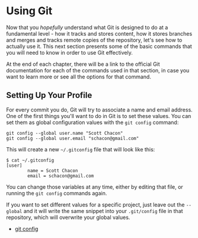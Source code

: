 <!--
SPDX-FileCopyrightText: 2008 Geoffrey Grosenbach <boss@topfunky.com>
SPDX-FileCopyrightText: 2008 Scott Chacon <schacon@gmail.com>
SPDX-FileCopyrightText: 2008 Scotty <schacony@gmail.com>

SPDX-License-Identifier: CC-BY-SA-3.0
-->

# Using Git

Now that you *hopefully* understand
what Git is designed to do at a fundamental level -
how it tracks and stores content,
how it stores branches and merges and tracks remote copies of the repository,
let's see how to actually use it.
This next section presents some of the basic commands
that you will need to know in order to use Git effectively.

At the end of each chapter,
there will be a link to the official Git documentation
for each of the commands used in that section,
in case you want to learn more or see all the options for that command.

## Setting Up Your Profile

<!-- SIDEBAR
---

#### Setup, Init and Cloning Screencast

I have produced a series of short screencasts
demonstrating the topics of several of the chapters in this book
so you can see them in practice on a real command line.
You should be able to download these movies
with this book from the PeepCode website.

The first in this series is *Git Setup, Initialization and Cloning*
and shows you how to setup your Git configuration,
how to initialize a new repository
and how to clone an existing repository
over both the Git transport and the HTTP transport.

movie. c1-init.mov

---
SIDEBAR -->

For every commit you do,
Git will try to associate a name and email address.
One of the first things you'll want to do in Git is to set these values.
You can set them as global configuration values
with the `git config` command:

```shell
git config --global user.name "Scott Chacon"
git config --global user.email "schacon@gmail.com"
```

This will create a new `~/.gitconfig` file that will look like this:

```shell
$ cat ~/.gitconfig
[user]
        name = Scott Chacon
        email = schacon@gmail.com
```

You can change those variables at any time,
either by editing that file,
or running the `git config` commands again.

If you want to set different values for a specific project,
just leave out the `--global`
and it will write the same snippet into your `.git/config` file
in that repository,
which will overwrite your global values.

- [git config](https://www.kernel.org/pub/software/scm/git/docs/git-config.html)
